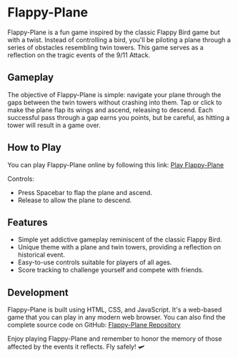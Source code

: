# Flappy-Plane

Flappy-Plane is a fun game inspired by the classic Flappy Bird game but with a twist. Instead of controlling a bird, you'll be piloting a plane through a series of obstacles resembling twin towers. This game serves as a reflection on the tragic events of the 9/11 Attack.

## Gameplay

The objective of Flappy-Plane is simple: navigate your plane through the gaps between the twin towers without crashing into them. Tap or click to make the plane flap its wings and ascend, releasing to descend. Each successful pass through a gap earns you points, but be careful, as hitting a tower will result in a game over.

## How to Play

You can play Flappy-Plane online by following this link: [Play Flappy-Plane](https://ahmad-mamoon.github.io/Flappy-Plane/)

Controls:
- Press Spacebar to flap the plane and ascend.
- Release to allow the plane to descend.

## Features

- Simple yet addictive gameplay reminiscent of the classic Flappy Bird.
- Unique theme with a plane and twin towers, providing a reflection on historical event.
- Easy-to-use controls suitable for players of all ages.
- Score tracking to challenge yourself and compete with friends.

## Development

Flappy-Plane is built using HTML, CSS, and JavaScript. It's a web-based game that you can play in any modern web browser. You can also find the complete source code on GitHub: [Flappy-Plane Repository](https://github.com/ahmad-mamoon/Flappy-Plane)

Enjoy playing Flappy-Plane and remember to honor the memory of those affected by the events it reflects. Fly safely! 🛩️
